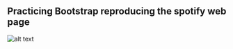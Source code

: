 ## Practicing Bootstrap reproducing the spotify web page 


![alt text](https://github.com/jaoluiz13/estudo-bootstrap-spotify/blob/main/spotify/assets/gif/gif.gif "Logo Title Text 1")
